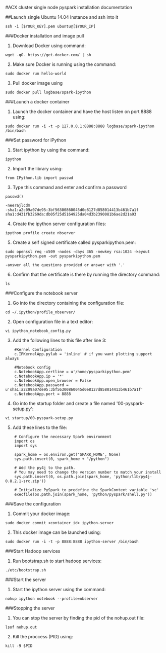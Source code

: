 #ACX cluster single node pyspark installation documentation

##Launch single Ubuntu 14.04 Instance and ssh into it
```
ssh -i [$YOUR_KEY].pem ubuntu@[$YOUR_IP]
```

###Docker installation and image pull
1. Download Docker using command:
```
wget -qO- https://get.docker.com/ | sh
```

2. Make sure Docker is running using the command:
```
sudo docker run hello-world
```

3. Pull docker image using
```
sudo docker pull logbase/spark-ipython
```

###Launch a docker container
1. Launch the docker container and have the host listen on port 8888 using:
```
sudo docker run -i -t -p 127.0.0.1:8888:8888 logbase/spark-ipython /bin/bash
```

###Set password for iPython
1. Start ipython by using the command:
```
ipython
```

2. Import the library using:
```
from IPython.lib import passwd
```

3. Type this command and enter and confirm a password
```
passwd()
```
	-neerajlcdm
	-sha1:a2c09a07de95:3bf56300860045d0e8127d858014413b461b7a1f
	sha1:d431fb3269da:db05f25d5164925da04d3b2390081b6ae2d21a93

4. Create the ipython server configuration files:
```
ipython profile create nbserver
```

5. Create a self signed certificate called pysparkipython.pem:
```
sudo openssl req -x509 -nodes -days 365 -newkey rsa:1024 -keyout pysparkipython.pem -out pysparkipython.pem
```
	-answer all the questions provided or answer with '.'

6. Confirm that the certificate is there by running the directory command:
```
ls
```

###Configure the notebook server
1. Go into the directory containing the configuration file:
```
cd ~/.ipython/profile_nbserver/
```

2. Open configuration file in a text editor:
```
vi ipython_notebook_config.py
```

3. Add the following lines to this file after line 3:
```	
	#Kernel Configuration
	c.IPKernelApp.pylab = 'inline' # if you want plotting support always

	#Notebook config
	c.NotebookApp.certline = u'/home/pysparkipython.pem'
	c.NotebookApp.ip = '*'
	c.NotebookApp.open_browser = False
	c.NotebookApp.password = u'sha1:a2c09a07de95:3bf56300860045d0e8127d858014413b461b7a1f'
	c.NotebookApp.port = 8888
```

4. Go into the startup folder and create a file named '00-pyspark-setup.py':
```
vi startup/00-pyspark-setup.py
```

5. Add these lines to the file:
```
	# Configure the necessary Spark environment
	import os
	import sys

	spark_home = os.environ.get('SPARK_HOME', None)
	sys.path.insert(0, spark_home + "/python")

	# Add the py4j to the path.
	# You may need to change the version number to match your install
	sys.path.insert(0, os.path.join(spark_home, 'python/lib/py4j-0.8.2.1-src.zip'))

	# Initialize PySpark to predefine the SparkContext variable 'sc'
	execfile(os.path.join(spark_home, 'python/pyspark/shell.py'))
```

###Save the configuration
1. Commit your docker image:
```
sudo docker commit <container_id> ipython-server
```

2. This docker image can be launched using:
```
sudo docker run -i -t -p 8888:8888 ipython-server /bin/bash
```

###Start Hadoop services
1. Run bootstrap.sh to start hadoop services:
```
./etc/bootstrap.sh
```

###Start the server
1. Start the ipython server using the command:
```
nohup ipython notebook --profile=nbserver
```

###Stopping the server 
1. You can stop the server by finding the pid of the nohup.out file:
```
lsof nohup.out
```

2. Kill the proccess (PID) using:
```
kill -9 $PID
```
